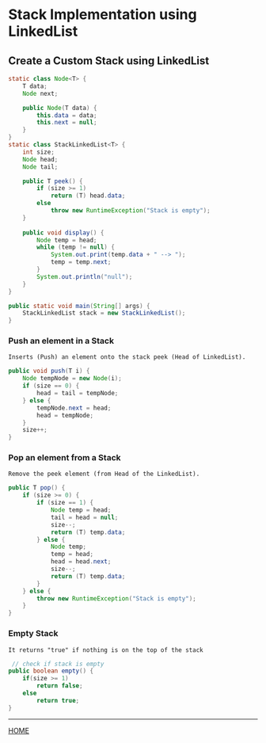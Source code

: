 # Stack Implementation using LinkedList   

## Create a Custom Stack using LinkedList
```java
static class Node<T> {
    T data;
    Node next;

    public Node(T data) {
        this.data = data;
        this.next = null;
    }
}
static class StackLinkedList<T> {
    int size;
    Node head;
    Node tail;

    public T peek() {
        if (size >= 1)
            return (T) head.data;
        else
            throw new RuntimeException("Stack is empty");
    }
    
    public void display() {
        Node temp = head;
        while (temp != null) {
            System.out.print(temp.data + " --> ");
            temp = temp.next;
        }
        System.out.println("null");
    }
}
```
```java
public static void main(String[] args) {
    StackLinkedList stack = new StackLinkedList();
}
```

### Push an element in a Stack

    Inserts (Push) an element onto the stack peek (Head of LinkedList).

```java
public void push(T i) {
    Node tempNode = new Node(i);
    if (size == 0) {
        head = tail = tempNode;
    } else {
        tempNode.next = head;
        head = tempNode;
    }
    size++;
}
```
### Pop an element from a Stack 
 	Remove the peek element (from Head of the LinkedList).

```java
public T pop() {
    if (size >= 0) {
        if (size == 1) {
            Node temp = head;
            tail = head = null;
            size--;
            return (T) temp.data;
        } else {
            Node temp;
            temp = head;
            head = head.next;
            size--;
            return (T) temp.data;
        }
    } else {
        throw new RuntimeException("Stack is empty");
    }
}
```
### Empty Stack
    It returns "true" if nothing is on the top of the stack

```java
 // check if stack is empty
public boolean empty() {
    if(size >= 1)
        return false;
    else 
        return true;
}
```
---
[HOME](https://github.com/Piyushresonit/DataStructureAndAlgorithm/blob/master/README.md)